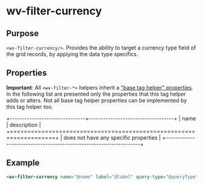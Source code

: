 ﻿<!--{"sort_order":10, "name": "wv-filter-currency", "label": "wv-filter-currency"}-->
# wv-filter-currency

## Purpose

`<wv-filter-currency/>`. Provides the ability to target a currency type field of the grid records, by applying the data type specifics.

## Properties
**Important**: All `<wv-filter-*>` helpers inherit a ["base tag helper" properties](docs/developer/tag-helpers/wv-filter-base). In the following list are presented only the properties that this tag helper adds or alters. Not all base tag helper properties can be implemented by this tag helper too.

+-------------------------------+-----------------------------------+
| name                          | description                       |
+===============================+===================================+
| does not have any specific properties                             | 
+-------------------------------------------------------------------+

## Example

```html
<wv-filter-currency name="@name" label="@label" query-type="@queryType" query-options="@queryOptions"></wv-filter-currency>
```

